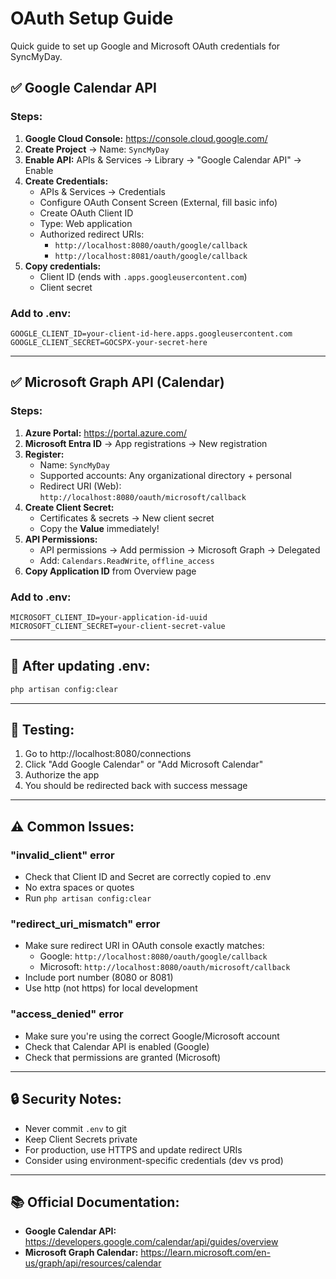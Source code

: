 # OAuth Setup Guide

Quick guide to set up Google and Microsoft OAuth credentials for SyncMyDay.

## ✅ Google Calendar API

### Steps:

1. **Google Cloud Console:** https://console.cloud.google.com/
2. **Create Project** → Name: `SyncMyDay`
3. **Enable API:** APIs & Services → Library → "Google Calendar API" → Enable
4. **Create Credentials:**
   - APIs & Services → Credentials
   - Configure OAuth Consent Screen (External, fill basic info)
   - Create OAuth Client ID
   - Type: Web application
   - Authorized redirect URIs:
     - `http://localhost:8080/oauth/google/callback`
     - `http://localhost:8081/oauth/google/callback`
5. **Copy credentials:**
   - Client ID (ends with `.apps.googleusercontent.com`)
   - Client secret

### Add to .env:

```env
GOOGLE_CLIENT_ID=your-client-id-here.apps.googleusercontent.com
GOOGLE_CLIENT_SECRET=GOCSPX-your-secret-here
```

---

## ✅ Microsoft Graph API (Calendar)

### Steps:

1. **Azure Portal:** https://portal.azure.com/
2. **Microsoft Entra ID** → App registrations → New registration
3. **Register:**
   - Name: `SyncMyDay`
   - Supported accounts: Any organizational directory + personal
   - Redirect URI (Web): `http://localhost:8080/oauth/microsoft/callback`
4. **Create Client Secret:**
   - Certificates & secrets → New client secret
   - Copy the **Value** immediately!
5. **API Permissions:**
   - API permissions → Add permission → Microsoft Graph → Delegated
   - Add: `Calendars.ReadWrite`, `offline_access`
6. **Copy Application ID** from Overview page

### Add to .env:

```env
MICROSOFT_CLIENT_ID=your-application-id-uuid
MICROSOFT_CLIENT_SECRET=your-client-secret-value
```

---

## 🔄 After updating .env:

```bash
php artisan config:clear
```

---

## 🧪 Testing:

1. Go to http://localhost:8080/connections
2. Click "Add Google Calendar" or "Add Microsoft Calendar"
3. Authorize the app
4. You should be redirected back with success message

---

## ⚠️ Common Issues:

### "invalid_client" error

- Check that Client ID and Secret are correctly copied to .env
- No extra spaces or quotes
- Run `php artisan config:clear`

### "redirect_uri_mismatch" error

- Make sure redirect URI in OAuth console exactly matches:
  - Google: `http://localhost:8080/oauth/google/callback`
  - Microsoft: `http://localhost:8080/oauth/microsoft/callback`
- Include port number (8080 or 8081)
- Use http (not https) for local development

### "access_denied" error

- Make sure you're using the correct Google/Microsoft account
- Check that Calendar API is enabled (Google)
- Check that permissions are granted (Microsoft)

---

## 🔒 Security Notes:

- Never commit `.env` to git
- Keep Client Secrets private
- For production, use HTTPS and update redirect URIs
- Consider using environment-specific credentials (dev vs prod)

---

## 📚 Official Documentation:

- **Google Calendar API:** https://developers.google.com/calendar/api/guides/overview
- **Microsoft Graph Calendar:** https://learn.microsoft.com/en-us/graph/api/resources/calendar
